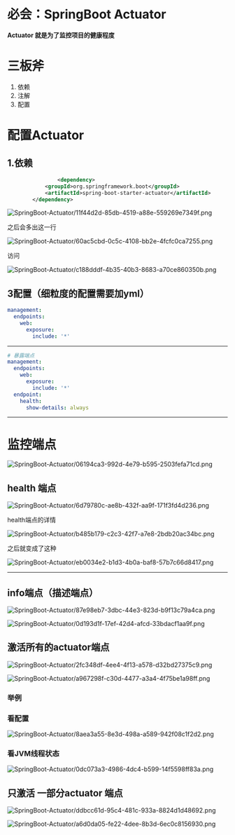 # 必会：SpringBoot Actuator

**Actuator 就是为了监控项目的健康程度**

# 三板斧

1. 依赖 
2. 注解
3. 配置

# **配置Actuator**

## 1.依赖

```xml
				<dependency>
            <groupId>org.springframework.boot</groupId>
            <artifactId>spring-boot-starter-actuator</artifactId>
        </dependency>
```

![SpringBoot-Actuator/11f44d2d-85db-4519-a88e-559269e7349f.png](SpringBoot-Actuator/11f44d2d-85db-4519-a88e-559269e7349f.png)

之后会多出这一行

![SpringBoot-Actuator/60ac5cbd-0c5c-4108-bb2e-4fcfc0ca7255.png](SpringBoot-Actuator/60ac5cbd-0c5c-4108-bb2e-4fcfc0ca7255.png)

访问

![SpringBoot-Actuator/c188dddf-4b35-40b3-8683-a70ce860350b.png](SpringBoot-Actuator/c188dddf-4b35-40b3-8683-a70ce860350b.png)

## 3配置（细粒度的配置需要加yml）

```yaml
management:
  endpoints:
    web:
      exposure:
        include: '*'
```

---

```yaml
# 暴露端点
management:
  endpoints:
    web:
      exposure:
        include: '*'
  endpoint:
    health:
      show-details: always
```

---

# 

# 监控端点

![SpringBoot-Actuator/06194ca3-992d-4e79-b595-2503fefa71cd.png](SpringBoot-Actuator/06194ca3-992d-4e79-b595-2503fefa71cd.png)

## health 端点

![SpringBoot-Actuator/6d79780c-ae8b-432f-aa9f-171f3fd4d236.png](SpringBoot-Actuator/6d79780c-ae8b-432f-aa9f-171f3fd4d236.png)

health端点的详情

![SpringBoot-Actuator/b485b179-c2c3-42f7-a7e8-2bdb20ac34bc.png](SpringBoot-Actuator/b485b179-c2c3-42f7-a7e8-2bdb20ac34bc.png)

之后就变成了这种

![SpringBoot-Actuator/eb0034e2-b1d3-4b0a-baf8-57b7c66d8417.png](SpringBoot-Actuator/eb0034e2-b1d3-4b0a-baf8-57b7c66d8417.png)

---

## info端点（描述端点）

![SpringBoot-Actuator/87e98eb7-3dbc-44e3-823d-b9f13c79a4ca.png](SpringBoot-Actuator/87e98eb7-3dbc-44e3-823d-b9f13c79a4ca.png)

![SpringBoot-Actuator/0d193d1f-17ef-42d4-afcd-33bdacf1aa9f.png](SpringBoot-Actuator/0d193d1f-17ef-42d4-afcd-33bdacf1aa9f.png)

## 激活所有的actuator端点

![SpringBoot-Actuator/2fc348df-4ee4-4f13-a578-d32bd27375c9.png](SpringBoot-Actuator/2fc348df-4ee4-4f13-a578-d32bd27375c9.png)

![SpringBoot-Actuator/a967298f-c30d-4477-a3a4-4f75be1a98ff.png](SpringBoot-Actuator/a967298f-c30d-4477-a3a4-4f75be1a98ff.png)

### 举例

### 看配置

![SpringBoot-Actuator/8aea3a55-8e3d-498a-a589-942f08c1f2d2.png](SpringBoot-Actuator/8aea3a55-8e3d-498a-a589-942f08c1f2d2.png)

### 看JVM线程状态

![SpringBoot-Actuator/0dc073a3-4986-4dc4-b599-14f5598ff83a.png](SpringBoot-Actuator/0dc073a3-4986-4dc4-b599-14f5598ff83a.png)

## 只激活 一部分actuator 端点

![SpringBoot-Actuator/ddbcc61d-95c4-481c-933a-8824d1d48692.png](SpringBoot-Actuator/ddbcc61d-95c4-481c-933a-8824d1d48692.png)

![SpringBoot-Actuator/a6d0da05-fe22-4dee-8b3d-6ec0c8156930.png](SpringBoot-Actuator/a6d0da05-fe22-4dee-8b3d-6ec0c8156930.png)
